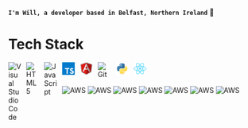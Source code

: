 **`I'm Will, a developer based in Belfast, Northern Ireland`** 👋
# Tech Stack
<img align="left" alt="Visual Studio Code" width="26px" src="https://cdn.jsdelivr.net/gh/devicons/devicon/icons/vscode/vscode-original.svg" style="padding-right:10px;" />
<img align="left" alt="HTML5" width="26px" src="https://cdn.jsdelivr.net/gh/devicons/devicon/icons/html5/html5-original.svg" style="padding-right:10px;" />
<img align="left" alt="JavaScript" width="26px" src="https://cdn.jsdelivr.net/gh/devicons/devicon/icons/javascript/javascript-original.svg" style="padding-right:10px;" />
<img align="left" alt="MySQL" width="26px" src="https://raw.githubusercontent.com/devicons/devicon/v2.16.0/icons/typescript/typescript-original.svg" style="padding-right:10px;" />
<img align="left" alt="Git" width="26px" src="https://raw.githubusercontent.com/devicons/devicon/v2.16.0/icons/angularjs/angularjs-original.svg" style="padding-right:10px;" />
<img align="left" alt="Git" width="26px" src="https://cdn.jsdelivr.net/gh/devicons/devicon/icons/git/git-original.svg" style="padding-right:10px;" />
<img align="left" alt="Git" width="26px" src="https://raw.githubusercontent.com/devicons/devicon/v2.16.0/icons/python/python-original.svg" style="padding-right:10px;" />
<img align="left" alt="Git" width="26px" src="https://raw.githubusercontent.com/devicons/devicon/v2.16.0/icons/react/react-original.svg" style="padding-right:10px;" />
</br>
</br>


![AWS](https://img.shields.io/badge/c%23-%23239120.svg?style=for-the-badge&logo=csharp&logoColor=white)
![AWS](https://img.shields.io/badge/.NET-5C2D91?style=for-the-badge&logo=.net&logoColor=white)
![AWS](https://img.shields.io/badge/node.js-6DA55F?style=for-the-badge&logo=node.js&logoColor=white)
![AWS](https://img.shields.io/badge/Next-black?style=for-the-badge&logo=next.js&logoColor=white)
![AWS](https://img.shields.io/badge/kotlin-%237F52FF.svg?style=for-the-badge&logo=kotlin&logoColor=white)
![AWS](https://img.shields.io/badge/docker-%230db7ed.svg?style=for-the-badge&logo=docker&logoColor=white)
![AWS](https://img.shields.io/badge/MongoDB-%234ea94b.svg?style=for-the-badge&logo=mongodb&logoColor=white)


